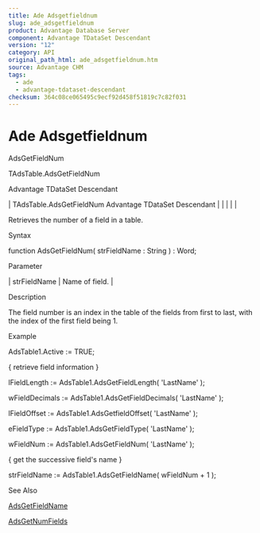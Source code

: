 ```yaml
---
title: Ade Adsgetfieldnum
slug: ade_adsgetfieldnum
product: Advantage Database Server
component: Advantage TDataSet Descendant
version: "12"
category: API
original_path_html: ade_adsgetfieldnum.htm
source: Advantage CHM
tags:
  - ade
  - advantage-tdataset-descendant
checksum: 364c08ce065495c9ecf92d458f51819c7c82f031
---
```


# Ade Adsgetfieldnum

AdsGetFieldNum

TAdsTable.AdsGetFieldNum

Advantage TDataSet Descendant

| TAdsTable.AdsGetFieldNum  Advantage TDataSet Descendant |  |  |  |  |

Retrieves the number of a field in a table.

Syntax

function AdsGetFieldNum( strFieldName : String ) : Word;

Parameter

| strFieldName | Name of field. |

Description

The field number is an index in the table of the fields from first to last, with the index of the first field being 1.

Example

AdsTable1.Active := TRUE;

{ retrieve field information }

lFieldLength := AdsTable1.AdsGetFieldLength( 'LastName' );

wFieldDecimals := AdsTable1.AdsGetFieldDecimals( 'LastName' );

lFieldOffset := AdsTable1.AdsGetfieldOffset( 'LastName' );

eFieldType := AdsTable1.AdsGetFieldType( 'LastName' );

wFieldNum := AdsTable1.AdsGetFieldNum( 'LastName' );

{ get the successive field's name }

strFieldName := AdsTable1.AdsGetFieldName( wFieldNum + 1 );

See Also

[AdsGetFieldName](ade_adsgetfieldname.md)

[AdsGetNumFields](ade_adsgetnumfields.md)
